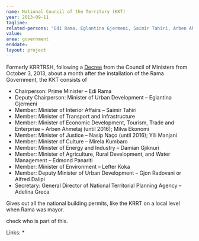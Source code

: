 ```yaml
---
name: National Council of the Territory (KKT)
year: 2013-09-11
tagline:
related-persons: "Edi Rama, Eglantina Gjermeni, Saimir Tahiri, Arben Ahmetaj, Nasip Naço, Mirela Kumbaro, Adelina Greca, Milva Ekonomi, Ylli Manjani, Damian Gjiknuri, Edmond Panariti, Lefter Koka"
value:
area: government
enddate:
layout: project
---
```

Formerly KRRTRSH, following a [Decree](http://www.ikub.al/LIGJE_CATEGORY/1312070056/Article-PeR-PeRBeRJEN-E-KeSHILLIT-KOMBeTAR-Te-TERRITORIT.aspx) from the Council of Ministers from October 3, 2013, about a month after the installation of the Rama Government, the KKT consists of

* Chairperson: Prime Minister – Edi Rama
* Deputy Chairperson: Minister of Urban Development – Eglantina Gjermeni
* Member: Minister of Interior Affairs – Saimir Tahiri
* Member: Minister of Transport and Infrastructure
* Member: Minister of Economic Development, Tourism, Trade and Enterprise – Arben Ahmetaj (until 2016); Milva Ekonomi
* Member: Minister of Justice – Nasip Naço (until 2016); Ylli Manjani
* Member: Minister of Culture – Mirela Kumbaro
* Member: Minister of Energy and Industry – Damian Gjiknuri
* Member: Minister of Agriculture, Rural Development, and Water Management – Edmond Panariti
* Member: Minister of Environment – Lefter Koka
* Member: Deputy Minister of Urban Development – Gjon Radovani or Alfred Dalipi
* Secretary: General Director of National Territorial Planning Agency – Adelina Greca


Gives out all the national building permits, like the KRRT on a local level when Rama was mayor.

check who is part of this.

Links:
*
